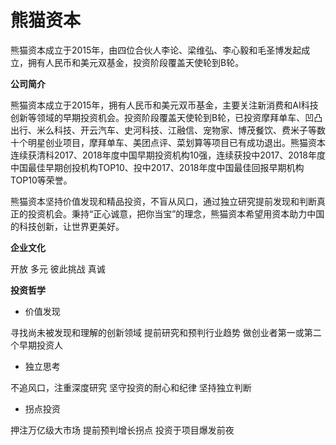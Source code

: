 # 熊猫资本

熊猫资本成立于2015年，由四位合伙人李论、梁维弘、李心毅和毛圣博发起成立，拥有人民币和美元双基金，投资阶段覆盖天使轮到B轮。

**公司简介**

熊猫资本成立于2015年，拥有人民币和美元双币基金，主要关注新消费和AI科技创新等领域的早期投资机会。投资阶段覆盖天使轮到B轮，已投资摩拜单车、凹凸出行、米么科技、开云汽车、史河科技、江融信、宠物家、博茂餐饮、费米子等数十个明星创业项目，摩拜单车、美团点评、菜划算等项目已有成功退出。熊猫资本连续获清科2017、2018年度中国早期投资机构10强，连续获投中2017、2018年度中国最佳早期创投机构TOP10、投中2017、2018年度中国最佳回报早期机构TOP10等荣誉。

熊猫资本坚持价值发现和精品投资，不盲从风口，通过独立研究提前发现和判断真正的投资机会。秉持“正心诚意，把你当宝”的理念，熊猫资本希望用资本助力中国的科技创新，让世界更美好。

**企业文化**

开放   多元    彼此挑战    真诚 

**投资哲学**

- 价值发现

寻找尚未被发现和理解的创新领域
提前研究和预判行业趋势
做创业者第一或第二个早期投资人

- 独立思考

不追风口，注重深度研究
坚守投资的耐心和纪律
坚持独立判断

- 拐点投资

押注万亿级大市场
提前预判增长拐点
投资于项目爆发前夜
